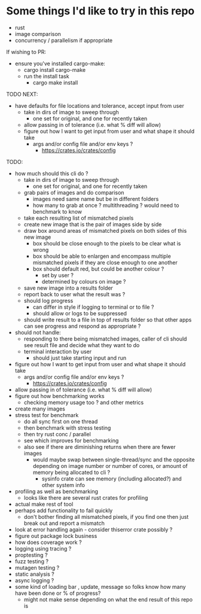 # Some things I'd like to try in this repo

- rust
- image comparison
- concurrency / parallelism if appropriate

If wishing to PR:

- ensure you've installed cargo-make:
  - cargo install cargo-make
  - run the install task
    - cargo make install

TODO NEXT:

- have defaults for file locations and tolerance, accept input from user
  - take in dirs of image to sweep through
    - one set for original, and one for recently taken
  - allow passing in of tolerance (i.e. what % diff will allow)
  - figure out how I want to get input from user and what shape it should take
    - args and/or config file and/or env keys ?
      - <https://crates.io/crates/config>

TODO:

- how much should this cli do ?
  - take in dirs of image to sweep through
    - one set for original, and one for recently taken
  - grab pairs of images and do comparison
    - images need same name but be in different folders
    - how many to grab at once ? multithreading ? would need to benchmark to know
  - take each resulting list of mismatched pixels
  - create new image that is the pair of images side by side
  - draw box around areas of mismatched pixels on both sides of this new image
    - box should be close enough to the pixels to be clear what is wrong
    - box should be able to enlargen and encompass multiple mismatched pixels if they are close enough to one another
    - box should default red, but could be another colour ?
      - set by user ?
      - determined by colours on image ?
  - save new image into a results folder
  - report back to user what the result was ?
  - should log progress
    - can differ in style if logging to terminal or to file ?
    - should allow or logs to be suppressed
  - should write result to a file in top of results folder so that other apps can see progress and respond as appropriate ?
- should not handle:
  - responding to there being mismatched images, caller of cli should see result file and decide what they want to do
  - terminal interaction by user
    - should just take starting input and run
- figure out how I want to get input from user and what shape it should take
  - args and/or config file and/or env keys ?
    - <https://crates.io/crates/config>
- allow passing in of tolerance (i.e. what % diff will allow)
- figure out how benchmarking works
  - checking memory usage too ? and other metrics
- create many images
- stress test for benchmark
  - do all sync first on one thread
  - then benchmark with stress testing
  - then try rust conc / parallel
  - see which improves for benchmarking
  - also see if there are diminishing returns when there are fewer images
    - would maybe swap between single-thread/sync and the opposite depending on image number or number of cores, or amount of memory being allocated to cli ?
      - sysinfo crate can see memory (including allocated?) and other system info
- profiling as well as benchmarking
  - looks like there are several rust crates for profiling
- actual make rest of tool
- perhaps add functionality to fail quickly
  - don't bother finding all mismatched pixels, if you find one then just break out and report a mismatch
- look at error handling again - consider thiserror crate possibly ?
- figure out package lock business
- how does coverage work ?
- logging using tracing ?
- proptesting ?
- fuzz testing ?
- mutagen testing ?
- static analysis ?
- async logging ?
- some kind of loading bar , update, message so folks know how many have been done or % of progress?
  - might not make sense depending on what the end result of this repo is
